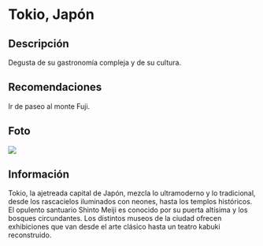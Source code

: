 # Tokio, Japón

## Descripción
Degusta de su gastronomía compleja y de su cultura.

## Recomendaciones
Ir de paseo al monte Fuji.

## Foto
![](https://viajes.nationalgeographic.com.es/medio/2024/09/03/tokio_133ce43a_1284581217_240903122054_1280x854.jpg)

## Información
Tokio, la ajetreada capital de Japón, mezcla lo ultramoderno y lo tradicional, desde los rascacielos iluminados con neones, hasta los templos históricos. El opulento santuario Shinto Meiji es conocido por su puerta altísima y los bosques circundantes. Los distintos museos de la ciudad ofrecen exhibiciones que van desde el arte clásico hasta un teatro kabuki reconstruido.

